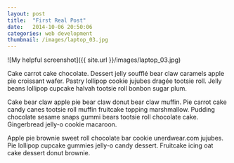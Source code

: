 ```yaml
---
layout: post
title:  "First Real Post"
date:   2014-10-06 20:50:06
categories: web development
thumbnail: /images/laptop_03.jpg
---
```


![My helpful screenshot]({{ site.url }}/images/laptop_03.jpg)

Cake carrot cake chocolate. Dessert jelly soufflé bear claw caramels apple pie croissant wafer. Pastry lollipop cookie jujubes dragée tootsie roll. Jelly beans lollipop cupcake halvah tootsie roll bonbon sugar plum.

Cake bear claw apple pie bear claw donut bear claw muffin. Pie carrot cake candy canes tootsie roll muffin fruitcake topping marshmallow. Pudding chocolate sesame snaps gummi bears tootsie roll chocolate cake. Gingerbread jelly-o cookie macaroon.

Apple pie brownie sweet roll chocolate bar cookie unerdwear.com jujubes. Pie lollipop cupcake gummies jelly-o candy dessert. Fruitcake icing oat cake dessert donut brownie.